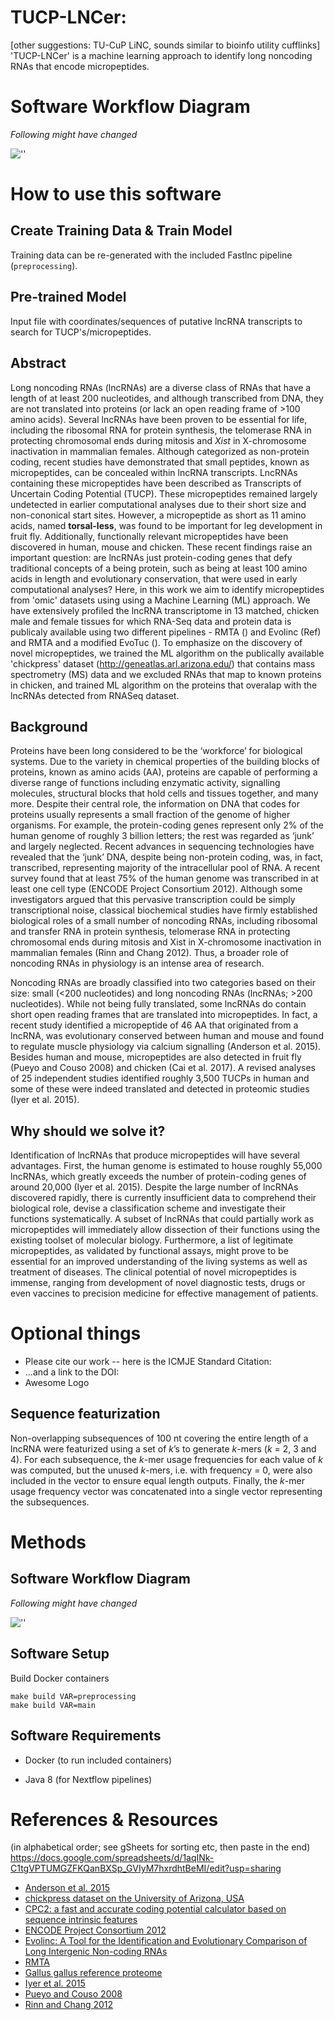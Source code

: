 # TUCP-LNCer:

[other suggestions: TU-CuP LiNC, sounds similar to bioinfo utility cufflinks]
'TUCP-LNCer' is a machine learning approach to identify long noncoding RNAs that encode micropeptides.

# Software Workflow Diagram
_*Following might have changed*_

![''](https://github.com/NCBI-Hackathons/ncRNA_ML_Features/blob/master/flowchart/jay_flow1.png)

# How to use this software

## Create Training Data & Train Model

Training data can be re-generated with the included Fastlnc pipeline (`preprocessing`).

## Pre-trained Model

Input file with coordinates/sequences of putative lncRNA transcripts to search for TUCP's/micropeptides.


## Abstract
Long noncoding RNAs (lncRNAs) are a diverse class of RNAs that have a length of at least 200 nucleotides, and although transcribed from DNA, they are not translated into proteins (or lack an open reading frame of >100 amino acids). Several lncRNAs have been proven to be essential for life, including the ribosomal RNA for protein synthesis, the telomerase RNA in protecting chromosomal ends during mitosis and *Xist* in X-chromosome inactivation in mammalian females. Although categorized as non-protein coding, recent studies have demonstrated that small peptides, known as micropeptides, can be concealed within lncRNA transcripts. LncRNAs containing these micropeptides have been described as Transcripts of Uncertain Coding Potential (TUCP). These micropeptides remained largely undetected in earlier computational analyses due to their short size and non-cononical start sites. However, a micropeptide as short as 11 amino acids, named **torsal-less**, was found to be important for leg development in fruit fly. Additionally, functionally relevant micropeptides have been discovered in human, mouse and chicken. These recent findings raise an important question: are lncRNAs just protein-coding genes that defy traditional concepts of a being protein, such as being at least 100 amino acids in length and evolutionary conservation, that were used in early computational analyses? Here, in this work we aim to identify micropeptides from 'omic' datasets using using a Machine Learning (ML) approach. We have extensively profiled the lncRNA transcriptome in 13 matched, chicken male and female tissues for which RNA-Seq data and protein data is publicaly available using two different pipelines - RMTA () and Evolinc (Ref) and RMTA and a modified EvoTuc (). To emphasize on the discovery of novel micropeptides, we trained the ML algorithm on the publically available 'chickpress' dataset (http://geneatlas.arl.arizona.edu/) that contains mass spectrometry (MS) data and we excluded RNAs that map to known proteins in chicken, and trained ML algorithm on the proteins that overalap with the lncRNAs detected from RNASeq dataset.

## Background
Proteins have been long considered to be the ‘workforce’ for biological systems. Due to the variety in chemical properties of the building blocks of proteins, known as amino acids (AA), proteins are capable of performing a diverse range of functions including enzymatic activity, signalling molecules, structural blocks that hold cells and tissues together, and many more. Despite their central role, the information on DNA that codes for proteins usually represents a small fraction of the genome of higher organisms. For example, the protein-coding genes represent only 2% of the human genome of roughly 3 billion letters; the rest was regarded as ‘junk’ and largely neglected. Recent advances in sequencing technologies have revealed that the ‘junk’ DNA, despite being non-protein coding, was, in fact, transcribed, representing majority of the intracellular pool of RNA. A recent survey found that at least 75% of the human genome was transcribed in at least one cell type (ENCODE Project Consortium 2012). Although some investigators argued that this pervasive transcription could be simply transcriptional noise, classical biochemical studies have firmly established biological roles of a small number of noncoding RNAs, including ribosomal and transfer RNA in protein synthesis, telomerase RNA in protecting chromosomal ends during mitosis and Xist in X-chromosome inactivation in mammalian females (Rinn and Chang 2012). Thus, a broader role of noncoding RNAs in physiology is an intense area of research.

Noncoding RNAs are broadly classified into two categories based on their size: small (<200 nucleotides) and long noncoding RNAs (lncRNAs; >200 nucleotides). While not being fully translated, some lncRNAs do contain short open reading frames that are translated into micropeptides. In fact, a recent study identified a micropeptide of 46 AA that originated from a lncRNA, was evolutionary conserved between human and mouse and found to regulate muscle physiology via calcium signalling (Anderson et al. 2015). Besides human and mouse, micropeptides are also detected in fruit fly (Pueyo and Couso 2008) and chicken (Cai et al. 2017). A revised analyses of 25 independent studies identified roughly 3,500 TUCPs in human and some of these were indeed translated and detected in proteomic studies (Iyer et al. 2015).

## Why should we solve it?
Identification of lncRNAs that produce micropeptides will have several advantages. First, the human genome is estimated to house roughly 55,000 lncRNAs, which greatly exceeds the number of protein-coding genes of around 20,000 (Iyer et al. 2015). Despite the large number of lncRNAs discovered rapidly, there is currently insufficient data to comprehend their biological role, devise a classification scheme and  investigate their functions systematically. A subset of lncRNAs that could partially work as micropeptides will immediately allow dissection of their functions using the existing toolset of molecular biology. Furthermore, a list of legitimate micropeptides, as validated by functional assays, might prove to be essential for an improved understanding of the living systems as well as treatment of diseases. The clinical potential of novel micropeptides is immense, ranging from development of novel diagnostic tests, drugs or even vaccines to precision medicine for effective management of patients.

# Optional things
- Please cite our work -- here is the ICMJE Standard Citation:
- ...and a link to the DOI:
- Awesome Logo

## Sequence featurization

Non-overlapping subsequences of 100 nt covering the entire length of a lncRNA were featurized using a set of *k*’s to generate *k*-mers (*k* = 2, 3 and 4). For each subsequence, the *k*-mer usage frequencies for each value of *k* was computed, but  the unused *k*-mers, i.e. with frequency = 0, were also included in the vector to ensure equal length outputs. Finally, the *k*-mer usage frequency vector was concatenated into a single vector representing the subsequences.

# Methods
## Software Workflow Diagram
_*Following might have changed*_

![''](https://github.com/NCBI-Hackathons/ncRNA_ML_Features/blob/master/flowchart/jay_flow1.png)

## Software Setup

Build Docker containers

```
make build VAR=preprocessing
make build VAR=main
```

## Software Requirements

- Docker (to run included containers)

- Java 8 (for Nextflow pipelines)

# References & Resources
(in alphabetical order; see gSheets for sorting etc, then paste in the end)
https://docs.google.com/spreadsheets/d/1aqINk-C1tgVPTUMGZFKQanBXSp_GVIyM7hxrdhtBeMI/edit?usp=sharing


- [Anderson et al. 2015](http://science.sciencemag.org/content/351/6270/271)
- [chickpress dataset on the University of Arizona, USA](http://geneatlas.arl.arizona.edu/)
- [CPC2: a fast and accurate coding potential calculator based on sequence intrinsic features](https://academic.oup.com/nar/article/45/W1/W12/3831091)
- [ENCODE Project Consortium 2012](https://www.ncbi.nlm.nih.gov/pmc/articles/PMC3439153/)
- [Evolinc: A Tool for the Identification and Evolutionary Comparison of Long Intergenic Non-coding RNAs](https://www.frontiersin.org/articles/10.3389/fgene.2017.00052/full)
- [RMTA](https://github.com/Evolinc/RMTA)
- [Gallus gallus reference proteome](http://www.uniprot.org/proteomes/UP000000539)
- [Iyer et al. 2015](https://doi.org/10.1038/ng.3192)
- [Pueyo and Couso 2008](https://www.sciencedirect.com/science/article/pii/S0012160608011597?via%3Dihub)
- [Rinn and Chang 2012](https://www.ncbi.nlm.nih.gov/pmc/articles/PMC3858397/)
